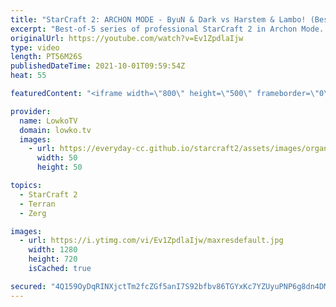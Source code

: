 ```yaml
---
title: "StarCraft 2: ARCHON MODE - ByuN & Dark vs Harstem & Lambo! (Best-of-5)"
excerpt: "Best-of-5 series of professional StarCraft 2 in Archon Mode. This series was part of the OlimoLeague Invitational 5. This is ByuN and Dark as Terran, facing off against Lambo and Harstem as Protoss.  OlimoLeague on Patreon: https://www.patreon.com/olimoley  Support my work on Patreon: http://www.patreon.com/lowkotv"
originalUrl: https://youtube.com/watch?v=Ev1ZpdlaIjw
type: video
length: PT56M26S
publishedDateTime: 2021-10-01T09:59:54Z
heat: 55

featuredContent: "<iframe width=\"800\" height=\"500\" frameborder=\"0\" src=\"https://www.youtube.com/embed/Ev1ZpdlaIjw\" allow=\"accelerometer; autoplay; encrypted-media; gyroscope; picture-in-picture\" allowfullscreen></iframe>"

provider:
  name: LowkoTV
  domain: lowko.tv
  images:
    - url: https://everyday-cc.github.io/starcraft2/assets/images/organizations/lowko.tv-50x50.jpg
      width: 50
      height: 50

topics:
  - StarCraft 2
  - Terran
  - Zerg

images:
  - url: https://i.ytimg.com/vi/Ev1ZpdlaIjw/maxresdefault.jpg
    width: 1280
    height: 720
    isCached: true

secured: "4Q159OyDqRINXjctTm2fcZGf5anI7S92bfbv86TGYxKc7YZUyuPNP6g8dn4DM3zZI9zJ7Hsu2xPl7cCnr2YkSxB2Aa27j0eoB9xXOKlVWiFXMml17P5isTpNYJ8wYzhbqIYsgubKZw3VGtMOrm86suzXyDmWZfHQazi8+4u6C3+IpqtMNECBC1GyN6giSxBDC3X7cY54QYEebZbkHKZLKDQA6kc6LSPu12CHn6GF94dsRc1hi7/rXg6mgjeQsqn0VR6TmoqDkte9QJY4Wz1uaYRya0SA4tC5pPmV603lyrfWfZK3hKrHmRXAOzC/Srz0Pn/y+mZoBiVp1KuYKfn/Ql4fVitxk/axSwErhVP81x0WBGUb9gRvUpNtjFh/gKgug18s4d7FQMcIlYuTLmUBTG504md4VRZoX7sMbz99mDs=;XkX0F2lfP+juFX0pBOulRA=="
---
```


